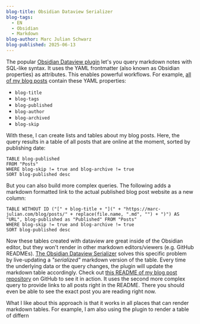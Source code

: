 ```yaml
---
blog-title: Obsidian Dataview Serializer
blog-tags:
  - EN
  - Obsidian
  - Markdown
blog-author: Marc Julian Schwarz
blog-published: 2025-06-13
---
```


The popular [Obsidian Dataview plugin](https://github.com/blacksmithgu/obsidian-dataview) let's you query markdown notes with SQL-like syntax. It uses the YAML frontmatter (also known as Obsidian properties) as attributes. This enables powerful workflows. For example, [all of my blog posts](https://github.com/marcjulianschwarz/obsidian-vault-blog) contain these YAML properties:

- `blog-title`
- `blog-tags`
- `blog-published`
- `blog-author`
- `blog-archived`
- `blog-skip`

With these, I can create lists and tables about my blog posts. Here, the query results in a table of all posts that are online at the moment, sorted by publishing date:

```
TABLE blog-published
FROM "Posts"
WHERE blog-skip != true and blog-archive != true
SORT blog-published desc
```

But you can also build more complex queries. The following adds a markdown formatted link to the actual published blog post website as a new column:

```
TABLE WITHOUT ID ("[" + blog-title + "](" + "https://marc-julian.com/blog/posts/" + replace(file.name, ".md", "") + ")") AS "URL", blog-published as "Published" FROM "Posts" 
WHERE blog-skip != true and blog-archive != true 
SORT blog-published desc
```

Now these tables created with dataview are great inside of the Obsidian editor, but they won't render in other markdown editors/viewers (e.g. GitHub READMEs). [The Obsidian Dataview Serializer](https://github.com/dsebastien/obsidian-dataview-serializer) solves this specific problem by live-updating a *"serialized"* markdown version of the table. Every time the underlying data or the query changes, the plugin will update the markdown table accordingly. Check out [this README of my blog post repository](https://github.com/marcjulianschwarz/obsidian-vault-blog) on GitHub to see it in action. It uses the second more complex query to provide links to all posts right in the README. There you should even be able to see the exact post you are reading right now.

What I like about this approach is that it works in all places that can render markdown tables. For example, I am also using the plugin to render a table of differn


